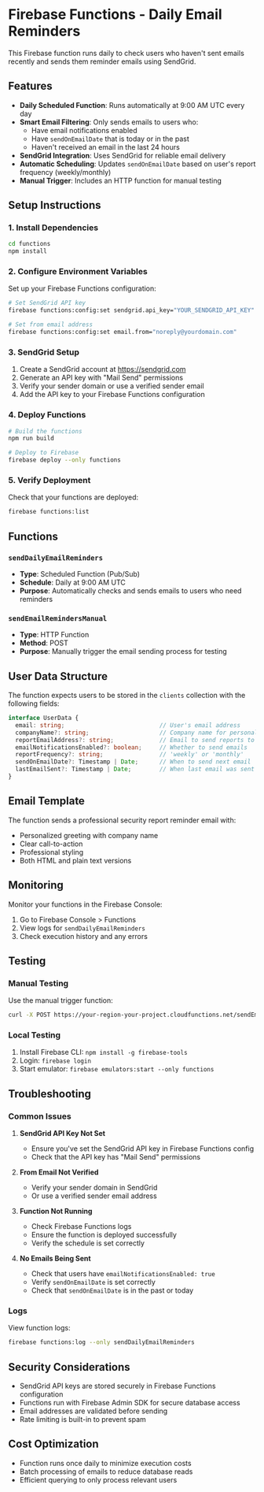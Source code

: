# Firebase Functions - Daily Email Reminders

This Firebase function runs daily to check users who haven't sent emails recently and sends them reminder emails using SendGrid.

## Features

- **Daily Scheduled Function**: Runs automatically at 9:00 AM UTC every day
- **Smart Email Filtering**: Only sends emails to users who:
  - Have email notifications enabled
  - Have `sendOnEmailDate` that is today or in the past
  - Haven't received an email in the last 24 hours
- **SendGrid Integration**: Uses SendGrid for reliable email delivery
- **Automatic Scheduling**: Updates `sendOnEmailDate` based on user's report frequency (weekly/monthly)
- **Manual Trigger**: Includes an HTTP function for manual testing

## Setup Instructions

### 1. Install Dependencies

```bash
cd functions
npm install
```

### 2. Configure Environment Variables

Set up your Firebase Functions configuration:

```bash
# Set SendGrid API key
firebase functions:config:set sendgrid.api_key="YOUR_SENDGRID_API_KEY"

# Set from email address
firebase functions:config:set email.from="noreply@yourdomain.com"
```

### 3. SendGrid Setup

1. Create a SendGrid account at https://sendgrid.com
2. Generate an API key with "Mail Send" permissions
3. Verify your sender domain or use a verified sender email
4. Add the API key to your Firebase Functions configuration

### 4. Deploy Functions

```bash
# Build the functions
npm run build

# Deploy to Firebase
firebase deploy --only functions
```

### 5. Verify Deployment

Check that your functions are deployed:

```bash
firebase functions:list
```

## Functions

### `sendDailyEmailReminders`

- **Type**: Scheduled Function (Pub/Sub)
- **Schedule**: Daily at 9:00 AM UTC
- **Purpose**: Automatically checks and sends emails to users who need reminders

### `sendEmailRemindersManual`

- **Type**: HTTP Function
- **Method**: POST
- **Purpose**: Manually trigger the email sending process for testing

## User Data Structure

The function expects users to be stored in the `clients` collection with the following fields:

```typescript
interface UserData {
  email: string;                           // User's email address
  companyName?: string;                    // Company name for personalization
  reportEmailAddress?: string;             // Email to send reports to (defaults to email)
  emailNotificationsEnabled?: boolean;     // Whether to send emails
  reportFrequency?: string;                // 'weekly' or 'monthly'
  sendOnEmailDate?: Timestamp | Date;      // When to send next email
  lastEmailSent?: Timestamp | Date;        // When last email was sent
}
```

## Email Template

The function sends a professional security report reminder email with:
- Personalized greeting with company name
- Clear call-to-action
- Professional styling
- Both HTML and plain text versions

## Monitoring

Monitor your functions in the Firebase Console:
1. Go to Firebase Console > Functions
2. View logs for `sendDailyEmailReminders`
3. Check execution history and any errors

## Testing

### Manual Testing

Use the manual trigger function:

```bash
curl -X POST https://your-region-your-project.cloudfunctions.net/sendEmailRemindersManual
```

### Local Testing

1. Install Firebase CLI: `npm install -g firebase-tools`
2. Login: `firebase login`
3. Start emulator: `firebase emulators:start --only functions`

## Troubleshooting

### Common Issues

1. **SendGrid API Key Not Set**
   - Ensure you've set the SendGrid API key in Firebase Functions config
   - Check that the API key has "Mail Send" permissions

2. **From Email Not Verified**
   - Verify your sender domain in SendGrid
   - Or use a verified sender email address

3. **Function Not Running**
   - Check Firebase Functions logs
   - Ensure the function is deployed successfully
   - Verify the schedule is set correctly

4. **No Emails Being Sent**
   - Check that users have `emailNotificationsEnabled: true`
   - Verify `sendOnEmailDate` is set correctly
   - Check that `sendOnEmailDate` is in the past or today

### Logs

View function logs:

```bash
firebase functions:log --only sendDailyEmailReminders
```

## Security Considerations

- SendGrid API keys are stored securely in Firebase Functions configuration
- Functions run with Firebase Admin SDK for secure database access
- Email addresses are validated before sending
- Rate limiting is built-in to prevent spam

## Cost Optimization

- Function runs once daily to minimize execution costs
- Batch processing of emails to reduce database reads
- Efficient querying to only process relevant users 
